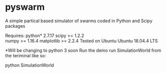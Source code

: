 # pyswarm

A simple partical based simulator of swarms coded in Python and Scipy packages

Requires:
    python*                        2.7.17
    scipy                         >= 1.2.2  
    numpy                         >= 1.16.4 
    matplotlib                    >= 2.2.4
Tested on
    Ubuntu                        Ubuntu 18.04.4 LTS

*Will be changing to python 3 soon
Run the demo run SimulationWorld from the teriminal like so:

python SimulationWorld
